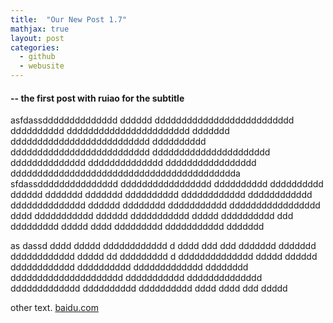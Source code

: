 ```yaml
---
title:  "Our New Post 1.7"
mathjax: true
layout: post
categories: 
  - github
  - webusite
---
```


#### -- the first post with ruiao for the subtitle


asfdassdddddddddddddd dddddd dddddddddddddddddddddddddd dddddddddd ddddddddddddddddddddddd ddddddd  dddddddddddddddddddddddddd dddddddddd  dddddddddddddddddddddddddd dddddddddddddddddddddd dddddddddddddd dddddddddddddd ddddddddddddddddd dddddddddddddddddddddddddddddddddddddddddda sfdassddddddddddddddd ddddddddddddddddd dddddddddd dddddddddd dddddd ddddddd ddddddd dddddddddd dddddddddddd dddddddddddd dddddddddddddd dddddd dddddddd ddddddddddd ddddddddddddddddd dddd ddddddddddd  dddddd ddddddddddd ddddd dddddddddd ddd ddddddddd ddddd dddd  ddddddddd  ddddddddddd ddddddd


<p>as dassd dddd ddddd dddddddddddd d dddd ddd ddd ddddddd ddddddd dddddddddddd ddddd dd  ddddddddd d  dddddddddddddd ddddd dddddd dddddddddddd 
 dddddddddd ddddddddddddd dddddddd  ddddddddddddddddddddd ddddddddddd dddddddddddddd ddddddddddddd dddddddddd dddddddddd dddd dddd ddd ddddd</p>


other text.
[baidu.com](https://www.baidu.com)
